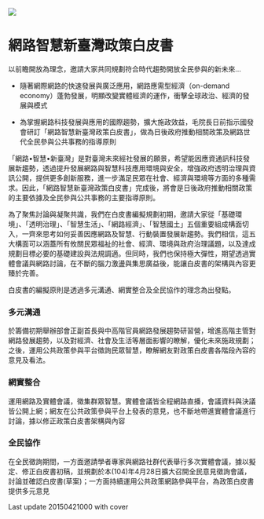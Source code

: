 ![](web-01.jpg)

# 網路智慧新臺灣政策白皮書
以前瞻開放為理念，邀請大家共同規劃符合時代趨勢開放全民參與的新未來...

* 隨著網際網路的快速發展與廣泛應用，網路應需型經濟（on-demand economy）蓬勃發展，明顯改變實體經濟的運作，衝擊全球政治、經濟的發展與模式

* 為掌握網路科技發展與應用的國際趨勢，擴大施政效益，毛院長日前指示國發會研訂「網路智慧新臺灣政策白皮書」，做為日後政府推動相關政策及網路世代全民參與公共事務的指導原則

「網路•智慧•新臺灣」是對臺灣未來經社發展的願景，希望能因應資通訊科技發展新趨勢，透過提升發展網路與智慧科技應用環境與安全，增強政府透明治理與資訊公開，提供更多創新服務，進一步滿足民眾在社會、經濟與環境等方面的多種需求。因此，「網路智慧新臺灣政策白皮書」完成後，將會是日後政府推動相關政策的主要依據及全民參與公共事務的主要指導原則。
 
為了聚焦討論與凝聚共識，我們在白皮書編擬規劃初期，邀請大家從「基礎環境」、「透明治理」、「智慧生活」、「網路經濟」、「智慧國土」五個重要組成構面切入，一齊來思考如何妥善因應網路及智慧、行動裝置發展新趨勢。我們相信，這五大構面可以涵蓋所有攸關民眾福祉的社會、經濟、環境與政府治理議題，以及達成規劃目標必要的基礎建設與法規調適。但同時，我們也保持極大彈性，期望透過實體會議與網路討論，在不斷的腦力激盪與集思廣益後，能讓白皮書的架構與內容更臻於完善。
 
白皮書的編擬原則是透過多元溝通、網實整合及全民協作的理念為出發點。

### 多元溝通 
於籌備初期舉辦部會正副首長與中高階官員網路發展趨勢研習營，增進高階主管對網路發展趨勢，以及對經濟、社會及生活等層面影響的瞭解，優化未來施政規劃；之後，運用公共政策參與平台徵詢民眾智慧，瞭解網友對政策白皮書各階段內容的意見及看法。

### 網實整合
運用網路及實體會議，徵集群眾智慧。實體會議皆全程網路直播，會議資料與決議皆公開上網；網友在公共政策參與平台上發表的意見，也不斷地帶進實體會議進行討論，據以修正政策白皮書架構與內容

### 全民協作
在全民徵詢期間，一方面邀請學者專家與網路社群代表舉行多次實體會議，據以擬定、修正白皮書初稿，並規劃於本(104)年4月28日擴大召開全民意見徵詢會議，討論並確認白皮書(草案)；一方面持續運用公共政策網路參與平台，為政策白皮書提供多元意見

Last update 20150421000 with cover